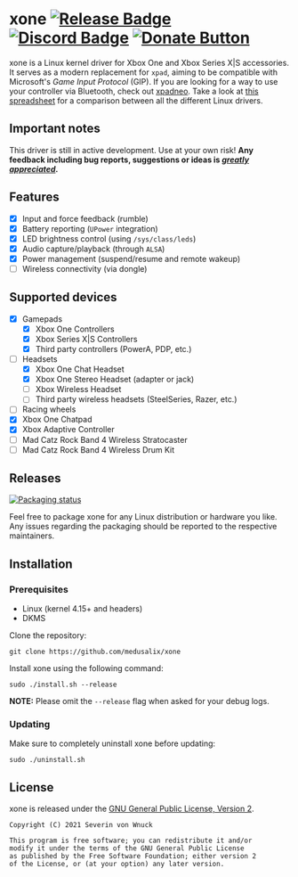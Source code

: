 # xone [![Release Badge](https://img.shields.io/github/v/release/medusalix/xone?logo=github)](https://github.com/medusalix/xone/releases/latest) [![Discord Badge](https://img.shields.io/discord/733964971842732042?label=discord&logo=discord)](https://discord.gg/FDQxwWk) [![Donate Button](https://www.paypalobjects.com/en_US/i/btn/btn_donate_SM.gif)](https://www.paypal.com/donate?hosted_button_id=BWUECKFDNY446)

xone is a Linux kernel driver for Xbox One and Xbox Series X|S accessories. It serves as a modern replacement for `xpad`, aiming to be compatible with Microsoft's *Game Input Protocol* (GIP).
If you are looking for a way to use your controller via Bluetooth, check out [xpadneo](https://github.com/atar-axis/xpadneo).
Take a look at [this spreadsheet](https://docs.google.com/spreadsheets/d/1fVGtqHTo9PRdmFVgEjmWuJIjuYEE_OziktNifFZIEgg) for a comparison between all the different Linux drivers.

## Important notes

This driver is still in active development. Use at your own risk!
**Any feedback including bug reports, suggestions or ideas is [*greatly appreciated*](https://discord.gg/FDQxwWk).**

## Features

- [x] Input and force feedback (rumble)
- [x] Battery reporting (`UPower` integration)
- [x] LED brightness control (using `/sys/class/leds`)
- [x] Audio capture/playback (through `ALSA`)
- [x] Power management (suspend/resume and remote wakeup)
- [ ] Wireless connectivity (via dongle)

## Supported devices

- [x] Gamepads
    - [x] Xbox One Controllers
    - [x] Xbox Series X|S Controllers
    - [x] Third party controllers (PowerA, PDP, etc.)
- [ ] Headsets
    - [x] Xbox One Chat Headset
    - [x] Xbox One Stereo Headset (adapter or jack)
    - [ ] Xbox Wireless Headset
    - [ ] Third party wireless headsets (SteelSeries, Razer, etc.)
- [ ] Racing wheels
- [x] Xbox One Chatpad
- [x] Xbox Adaptive Controller
- [ ] Mad Catz Rock Band 4 Wireless Stratocaster
- [ ] Mad Catz Rock Band 4 Wireless Drum Kit

## Releases

[![Packaging status](https://repology.org/badge/vertical-allrepos/xone.svg)](https://repology.org/project/xone/versions)

Feel free to package xone for any Linux distribution or hardware you like.
Any issues regarding the packaging should be reported to the respective maintainers.

## Installation

### Prerequisites

- Linux (kernel 4.15+ and headers)
- DKMS

Clone the repository:

```
git clone https://github.com/medusalix/xone
```

Install xone using the following command:

```
sudo ./install.sh --release
```

**NOTE:** Please omit the `--release` flag when asked for your debug logs.

### Updating

Make sure to completely uninstall xone before updating:

```
sudo ./uninstall.sh
```

## License

xone is released under the [GNU General Public License, Version 2](LICENSE).

```
Copyright (C) 2021 Severin von Wnuck

This program is free software; you can redistribute it and/or
modify it under the terms of the GNU General Public License
as published by the Free Software Foundation; either version 2
of the License, or (at your option) any later version.
```
